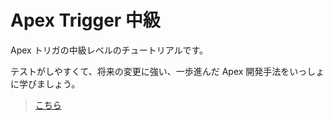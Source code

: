 # Apex Trigger 中級

Apex トリガの中級レベルのチュートリアルです。

テストがしやすくて、将来の変更に強い、一歩進んだ Apex 開発手法をいっしょに学びましょう。

> [こちら](https://takahitomiyamoto.github.io/apex-trigger-intermediate/)
